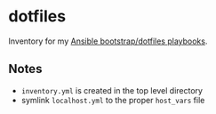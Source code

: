 # dotfiles

Inventory for my [Ansible bootstrap/dotfiles playbooks](https://github.com/bradleyfrank/ansible).

## Notes

* `inventory.yml` is created in the top level directory
* symlink `localhost.yml` to the proper `host_vars` file
